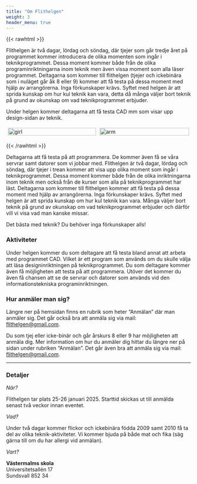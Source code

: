 ```yaml
---
title: "Om Flithelgen"
weight: 3
header_menu: true
---
```


{{< rawhtml >}}


Flithelgen är två dagar, lördag och söndag, där tjejer som går tredje året på programmet kommer introducera de olika momenten som ingår i teknikprogrammet. Dessa moment kommer både från de olika programinriktningarna inom teknik men även vissa moment som alla läser programmet. Deltagarna som kommer till flithelgen (tjejer och ickebinära som i nuläget går åk 8 eller 9) kommer att få testa på dessa moment med hjälp av arrangörerna. Inga förkunskaper krävs. Syftet med helgen är att sprida kunskap om hur kul teknik kan vara, detta då många väljer bort teknik på grund av okunskap om vad teknikprogrammet erbjuder. 

<style>
    .row {
  display: flex;
}


/* Create three equal columns that sits next to each other */
.column {
  flex: 50%;
  padding: 5px;
}
    </style>


Under helgen kommer deltagarna att få testa CAD mm som visar upp design-sidan av teknik.


<div class="row">
  <div class="column">
    <img src="images/rita.jpg" alt="girl" style="width:100%">
  </div>
  <div class="column">
    <img src="images/robot2.PNG" alt="arm" style="width:100%">
  </div>
  </div>
  
  {{< /rawhtml >}}
 

Deltagarna att få testa på att programmera. De kommer även få se våra servrar samt datorer som vi jobbar med.
Flithelgen är två dagar, lördag och söndag, där tjejer i trean kommer att visa upp olika moment som ingår i teknikprogrammet. Dessa moment kommer både från de olika inriktningarna inom teknik men också från de kurser som alla på teknikprogrammet har läst. Deltagarna som kommer till flithelgen kommer att få testa på dessa moment med hjälp av arrangörerna. Inga förkunskaper krävs. Syftet med helgen är att sprida kunskap om hur kul teknik kan vara. Många väljer bort teknik på grund av okunskap om vad teknikprogrammet erbjuder och därför vill vi visa vad man kanske missar. 

Det bästa med teknik? Du behöver inga förkunskaper alls! 

### Aktiviteter
Under helgen kommer du som deltagare att få testa bland annat att arbeta med programmet CAD.  Vilket är ett program som används om du skulle välja att läsa designinriktningen på teknikprogrammet. Du som deltagare kommer även få möjligheten att testa på att programmera. Utöver det kommer du även få chansen att se de servrar och datorer som används vid den informationstekniska programinriktningen.


### Hur anmäler man sig?

Längre ner på hemsidan finns en rubrik som heter “Anmälan” där man anmäler sig. Det går också bra att anmäla sig via mail: flithelgen@gmail.com. 

Du som tjej eller icke-binär och går årskurs 8 eller 9 har möjligheten att anmäla dig. 
Mer information om hur du anmäler dig hittar du längre ner på sidan under rubriken 
“Anmälan”. Det går även bra att anmäla sig via mail: flithelgen@gmail.com. 


----

### Detaljer
*När?*

Flithelgen tar plats 25-26 januari 2025. Starttid skickas ut till anmälda senast två veckor innan eventet.

*Vad?*

Under två dagar kommer flickor och ickebinära födda 2009 samt 2010 få ta del av olika teknik-aktiviteter. Vi kommer bjuda på både mat och fika (säg gärna till om du har allergi vid anmälan).

*Vart?*

**Västermalms skola**
<br>
Universitetsallén 17
<br>
Sundsvall 852 34 

